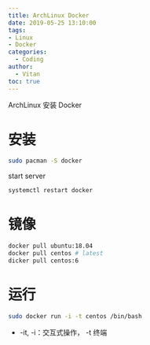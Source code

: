 ```yaml
---
title: ArchLinux Docker
date: 2019-05-25 13:10:00
tags:
- Linux
- Docker
categories:
  - Coding
author:
  - Vitan
toc: true
---
```

ArchLinux 安装 Docker
<!--more-->
# 安装
```bash
sudo pacman -S docker
```

start server
```bash
systemctl restart docker 
```

# 镜像
```bash
docker pull ubuntu:18.04
docker pull centos # latest
dicker pull centos:6
```

# 运行
```bash
sudo docker run -i -t centos /bin/bash
```
- -it, -i：交互式操作， -t 终端
